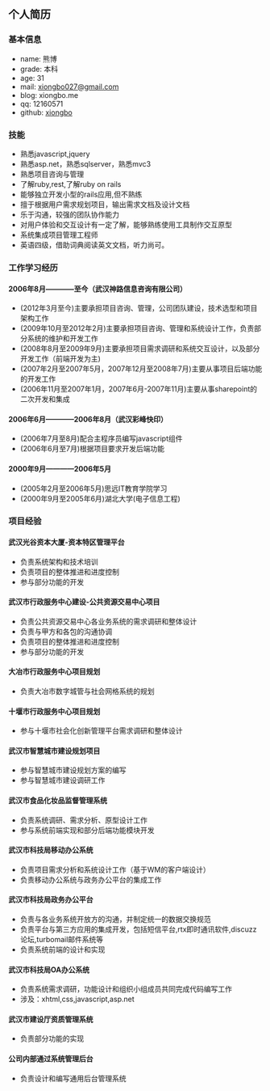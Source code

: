 ## 个人简历


### 基本信息

* name: 熊博
* grade: 本科
* age: 31
* mail: xiongbo027@gmail.com
* blog: xiongbo.me
* qq: 12160571
* github: [xiongbo](https://github.com/xiongbo)


### 技能

* 熟悉javascript,jquery
* 熟悉asp.net，熟悉sqlserver，熟悉mvc3
* 熟悉项目咨询与管理
* 了解ruby,rest,了解ruby on rails
* 能够独立开发小型的rails应用,但不熟练
* 擅于根据用户需求规划项目，输出需求文档及设计文档
* 乐于沟通，较强的团队协作能力
* 对用户体验和交互设计有一定了解，能够熟练使用工具制作交互原型
* 系统集成项目管理工程师
* 英语四级，借助词典阅读英文文档，听力尚可。


### 工作学习经历

#### 2006年8月————至今（武汉神路信息咨询有限公司）

* (2012年3月至今)主要承担项目咨询、管理，公司团队建设，技术选型和项目架构工作
* (2009年10月至2012年2月)主要承担项目咨询、管理和系统设计工作，负责部分系统的维护和开发工作
* (2008年8月至2009年9月)主要承担项目需求调研和系统交互设计，以及部分开发工作（前端开发为主)
* (2007年2月至2007年5月，2007年12月至2008年7月)主要从事项目后端功能的开发工作
* (2006年11月至2007年1月，2007年6月-2007年11月)主要从事sharepoint的二次开发和集成

#### 2006年6月————2006年8月（武汉彩峰快印）

* (2006年7月至8月)配合主程序员编写javascript组件
* (2006年6月至7月)根据项目要求开发后端功能

#### 2000年9月————2006年5月

* (2005年2月至2006年5月)思远IT教育学院学习
* (2000年9月至2005年6月)湖北大学(电子信息工程)


### 项目经验

#### 武汉光谷资本大厦-资本特区管理平台

* 负责系统架构和技术培训
* 负责项目的整体推进和进度控制
* 参与部分功能的开发

#### 武汉市行政服务中心建设-公共资源交易中心项目

* 负责公共资源交易中心各业务系统的需求调研和整体设计
* 负责与甲方和各包的沟通协调
* 负责项目的整体推进和进度控制
* 参与部分功能的开发

#### 大冶市行政服务中心项目规划

* 负责大冶市数字城管与社会网格系统的规划

#### 十堰市行政服务中心项目规划

* 参与十堰市社会化创新管理平台需求调研和整体设计

#### 武汉市智慧城市建设规划项目

* 参与智慧城市建设规划方案的编写
* 参与智慧城市建设调研工作

#### 武汉市食品化妆品监督管理系统

* 负责系统调研、需求分析、原型设计工作
* 参与系统前端实现和部分后端功能模块开发

#### 武汉市科技局移动办公系统

* 负责项目需求分析和系统设计工作（基于WM的客户端设计）
* 负责移动办公系统与政务办公平台的集成工作

#### 武汉市科技局政务办公平台

* 负责与各业务系统开放方的沟通，并制定统一的数据交换规范
* 负责平台与第三方应用的集成开发，包括短信平台,rtx即时通讯软件,discuzz论坛,turbomail邮件系统等
* 负责系统前端的设计和实现

#### 武汉市科技局OA办公系统

* 负责系统需求调研，功能设计和组织小组成员共同完成代码编写工作
* 涉及：xhtml,css,javascript,asp.net

#### 武汉市建设厅资质管理系统

* 负责部分功能的实现

#### 公司内部通过系统管理后台

* 负责设计和编写通用后台管理系统
